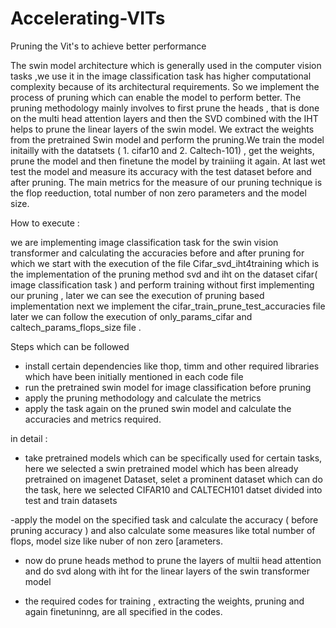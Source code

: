 # Accelerating-VITs



Pruning the Vit's to achieve better performance

The swin model architecture which is generally used in the computer vision tasks ,we use it in the image classification task has higher computational complexity because of its architectural requirements. So we implement the process of pruning which can enable the model to perform better. The pruning methodology mainly involves to first prune the heads , that is done on the multi head attention layers and then the SVD combined with the IHT helps to prune the linear layers of the swin model. We extract the weights from the pretrained Swin model and perform the pruning.We train the model initailly with the datatsets ( 1. cifar10 and 2. Caltech-101) , get the weights, prune the model and then finetune the model by trainiing it again. At last wet test the model and measure its accuracy with the test dataset before and after pruning. The main metrics for the measure of our pruning technique is the flop reeduction, total number of non zero parameters and the model size.

How to execute : 

we are implementing image classification task for the swin vision transformer and calculating the accuracies before and after pruning
for which we start with the execution of the file Cifar_svd_iht4training which is the implementation of the pruning method svd and iht on the dataset cifar( image classification task ) and perform training without first implementing our pruning , later we can see the execution of pruning based implementation
next we implement the cifar_train_prune_test_accuracies file
later we can follow the execution of only_params_cifar and caltech_params_flops_size file .



Steps which can be followed 

- install certain dependencies like thop, timm and other required libraries which have been initially mentioned in each code file
- run the pretrained swin model for image classification  before pruning
- apply the pruning methodology and calculate the metrics
- apply the task again on the pruned swin model and calculate the accuracies and metrics required.

in detail : 
- take pretrained models which can be specifically used for certain tasks, here we selected a swin pretrained model which has been already pretrained on imagenet Dataset, selet a prominent dataset which can do the task, here we selected CIFAR10 and CALTECH101 datset divided into test and train datasets

-apply the model on the specified task and calculate the accuracy ( before pruning accuracy ) and also calculate some measures like total number of flops, model size like nuber of non zero [arameters.

- now do prune heads method to prune the layers of multii head attention and do svd along with iht for the linear layers of the swin transformer model

- the required codes for training , extracting the weights, pruning and again finetuninng, are all specified in the codes.

